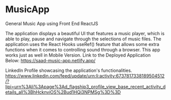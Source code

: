 # MusicApp
General Music App using Front End ReactJS

The application displays a beautiful UI that features a music player, which is able to play, pause and navigate through the selections of music files. The application uses the React Hooks useRef() feature that allows some extra functions when it comes to controlling sound through a browser. This app works just as well in Mobile Version. 
Link to the Deployed Application Below: 
https://saad-music-app.netlify.app/

LinkedIn Profile showcasing the application's functionalities.
https://www.linkedin.com/feed/update/urn:li:activity:6737817338189504512/?lipi=urn%3Ali%3Apage%3Ad_flagship3_profile_view_base_recent_activity_details_all%3BhHcknviOS%2Bud1HQj3NPMSg%3D%3D

